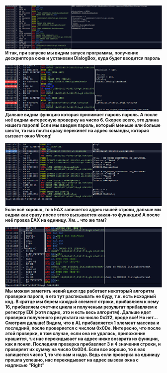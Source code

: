﻿
![Screenshot](../TASK_HACK/images/1.PNG)
<b>И так, при запуске мы видим запуск программы, получение дескриптора окна и установки DialogBox, куда будет вводится пароль<b>
  
  
![Screenshot](../TASK_HACK/images/2.PNG)  
<b>Дальше видим функцию которая принимает пароль пароль. А после неё видим интересную проверку на число 6. Скорее всего, это длина нашего пароля! Если мы введем пароль, который меньше или больше шести, то нас почти сразу перекинет на адрес команды, которая вызвает окно Wrong!<b>
  
  
![Screenshot](../TASK_HACK/images/3.PNG)  
<b> Если всё хорошо, то в EAX запишется адрес нашей строки, дальше мы видим как сразу после этого вызывается какая-то фукнкция! А после неё провка EAX на единицу. Хм... что же там?
  
![Screenshot](../TASK_HACK/images/4.PNG)    
Мы можем заметить некий цикл где работает некоторый алгоритм проверки пароля, я его тут расписывать не буду, т.к. есть исходный код. В кратце мы берем каждый элемент строки, прибавляем к нему 16, прибавляем счетчик цикла и полученым результат прибавляем к регистру EDI
(хотя ладно, это и есть весь алгоритм). 
Дальше идет проверка полученого результата на число 0x2f2, вроде всё! Но нет...
Смотрим дальше! Видим, что в AL прибавляется 1 элемент массива и последний, после проверяется с числом 0x0De. Интересно, что после этой проверки, в том случае, если она не удалась, приложение крашится, т.к нас перекидывает на адрес ниже возврата из функции, как я понял.
Последняя проверка прибавляет 3 и 4 значения строки, и проверяет их сумму на число 0x0D4.
Если все хорошо, то в eax запишется число 1, то что нам и надо. 
Ведь если проверка на единицу прошла успешно, нас перекидывает на адрес вызова окна с надписью "Right"




  
  
